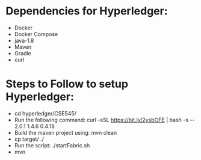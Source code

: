 # Dependencies for Hyperledger:
- Docker
- Docker Compose
- java-1.8
- Maven
- Gradle
- curl

# Steps to Follow to setup Hyperledger:
- cd hyperledger/CSE545/
- Run the following command: curl -sSL https://bit.ly/2ysbOFE | bash -s -- 2.0.1 1.4.6 0.4.18
- Build the maven project using: mvn clean 
- cp target/<jar name> ./
- Run the script: ./startFabric.sh
- mvn 
